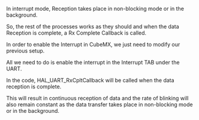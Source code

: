 In interrupt mode, Reception takes place in non-blocking mode or in the background.

So, the rest of the processes works as they should and when the data Reception is complete, a Rx Complete Callback is called.

In order to enable the Interrupt in CubeMX, we just need to modify our previous setup.

All we need to do is enable the interrupt in the Interrupt TAB under the UART.

In the code, HAL_UART_RxCpltCallback will be called when the data reception is complete.

This will result in continuous reception of data and the rate of blinking will also remain constant as the data transfer takes place in non-blocking mode or in the background.
